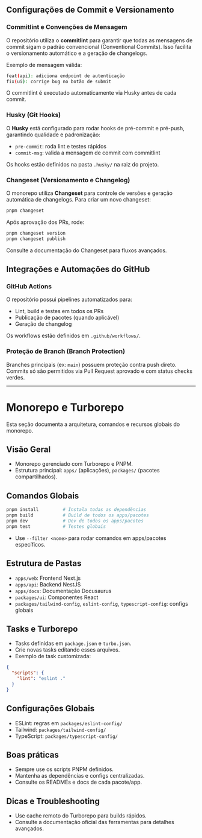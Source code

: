## Configurações de Commit e Versionamento

### Commitlint e Convenções de Mensagem

O repositório utiliza o **commitlint** para garantir que todas as mensagens de commit sigam o padrão convencional (Conventional Commits). Isso facilita o versionamento automático e a geração de changelogs.

Exemplo de mensagem válida:

```bash
feat(api): adiciona endpoint de autenticação
fix(ui): corrige bug no botão de submit
```

O commitlint é executado automaticamente via Husky antes de cada commit.

### Husky (Git Hooks)

O **Husky** está configurado para rodar hooks de pré-commit e pré-push, garantindo qualidade e padronização:

- `pre-commit`: roda lint e testes rápidos
- `commit-msg`: valida a mensagem de commit com commitlint

Os hooks estão definidos na pasta `.husky/` na raiz do projeto.

### Changeset (Versionamento e Changelog)

O monorepo utiliza **Changeset** para controle de versões e geração automática de changelogs. Para criar um novo changeset:

```bash
pnpm changeset
```

Após aprovação dos PRs, rode:

```bash
pnpm changeset version
pnpm changeset publish
```

Consulte a documentação do Changeset para fluxos avançados.

## Integrações e Automações do GitHub

### GitHub Actions

O repositório possui pipelines automatizados para:

- Lint, build e testes em todos os PRs
- Publicação de pacotes (quando aplicável)
- Geração de changelog

Os workflows estão definidos em `.github/workflows/`.

### Proteção de Branch (Branch Protection)

Branches principais (ex: `main`) possuem proteção contra push direto. Commits só são permitidos via Pull Request aprovado e com status checks verdes.

---

# Monorepo e Turborepo

Esta seção documenta a arquitetura, comandos e recursos globais do monorepo.

## Visão Geral

- Monorepo gerenciado com Turborepo e PNPM.
- Estrutura principal: `apps/` (aplicações), `packages/` (pacotes compartilhados).

## Comandos Globais

```bash
pnpm install         # Instala todas as dependências
pnpm build           # Build de todos os apps/pacotes
pnpm dev             # Dev de todos os apps/pacotes
pnpm test            # Testes globais
```

- Use `--filter <nome>` para rodar comandos em apps/pacotes específicos.

## Estrutura de Pastas

- `apps/web`: Frontend Next.js
- `apps/api`: Backend NestJS
- `apps/docs`: Documentação Docusaurus
- `packages/ui`: Componentes React
- `packages/tailwind-config`, `eslint-config`, `typescript-config`: configs globais

## Tasks e Turborepo

- Tasks definidas em `package.json` e `turbo.json`.
- Crie novas tasks editando esses arquivos.
- Exemplo de task customizada:

```json
{
  "scripts": {
    "lint": "eslint ."
  }
}
```

## Configurações Globais

- ESLint: regras em `packages/eslint-config/`
- Tailwind: `packages/tailwind-config/`
- TypeScript: `packages/typescript-config/`

## Boas práticas

- Sempre use os scripts PNPM definidos.
- Mantenha as dependências e configs centralizadas.
- Consulte os READMEs e docs de cada pacote/app.

## Dicas e Troubleshooting

- Use cache remoto do Turborepo para builds rápidos.
- Consulte a documentação oficial das ferramentas para detalhes avançados.
